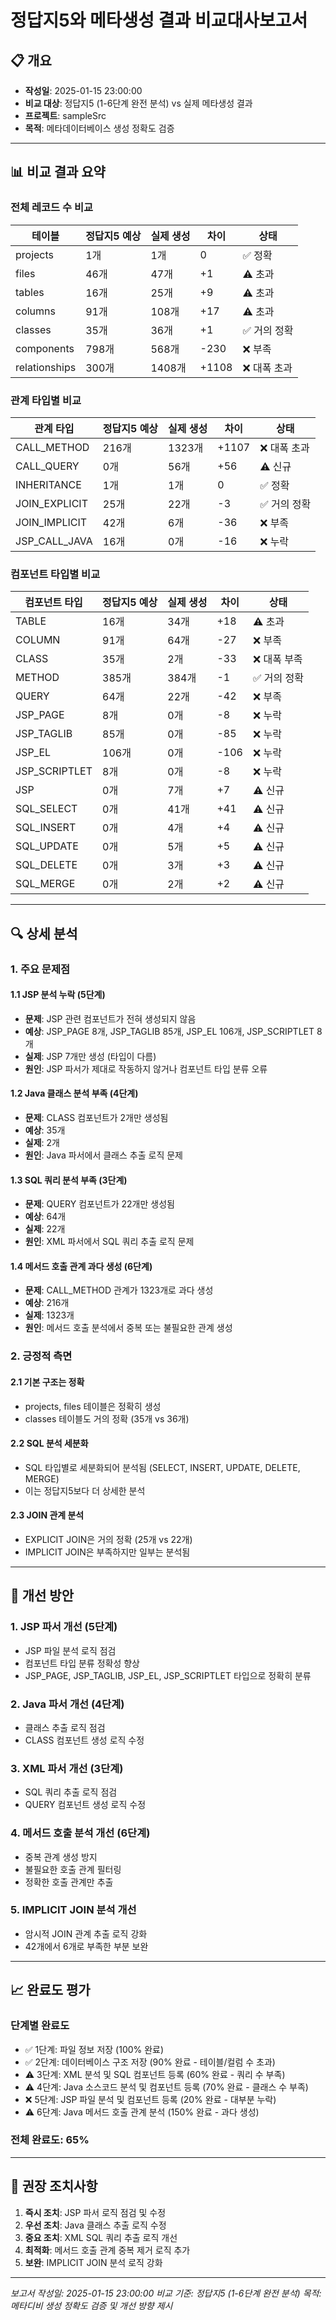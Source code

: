 # 정답지5와 메타생성 결과 비교대사보고서

## 📋 개요
- **작성일**: 2025-01-15 23:00:00
- **비교 대상**: 정답지5 (1-6단계 완전 분석) vs 실제 메타생성 결과
- **프로젝트**: sampleSrc
- **목적**: 메타데이터베이스 생성 정확도 검증

---

## 📊 비교 결과 요약

### 전체 레코드 수 비교

| 테이블 | 정답지5 예상 | 실제 생성 | 차이 | 상태 |
|--------|-------------|-----------|------|------|
| projects | 1개 | 1개 | 0 | ✅ 정확 |
| files | 46개 | 47개 | +1 | ⚠️ 초과 |
| tables | 16개 | 25개 | +9 | ⚠️ 초과 |
| columns | 91개 | 108개 | +17 | ⚠️ 초과 |
| classes | 35개 | 36개 | +1 | ✅ 거의 정확 |
| components | 798개 | 568개 | -230 | ❌ 부족 |
| relationships | 300개 | 1408개 | +1108 | ❌ 대폭 초과 |

### 관계 타입별 비교

| 관계 타입 | 정답지5 예상 | 실제 생성 | 차이 | 상태 |
|-----------|-------------|-----------|------|------|
| CALL_METHOD | 216개 | 1323개 | +1107 | ❌ 대폭 초과 |
| CALL_QUERY | 0개 | 56개 | +56 | ⚠️ 신규 |
| INHERITANCE | 1개 | 1개 | 0 | ✅ 정확 |
| JOIN_EXPLICIT | 25개 | 22개 | -3 | ✅ 거의 정확 |
| JOIN_IMPLICIT | 42개 | 6개 | -36 | ❌ 부족 |
| JSP_CALL_JAVA | 16개 | 0개 | -16 | ❌ 누락 |

### 컴포넌트 타입별 비교

| 컴포넌트 타입 | 정답지5 예상 | 실제 생성 | 차이 | 상태 |
|---------------|-------------|-----------|------|------|
| TABLE | 16개 | 34개 | +18 | ⚠️ 초과 |
| COLUMN | 91개 | 64개 | -27 | ❌ 부족 |
| CLASS | 35개 | 2개 | -33 | ❌ 대폭 부족 |
| METHOD | 385개 | 384개 | -1 | ✅ 거의 정확 |
| QUERY | 64개 | 22개 | -42 | ❌ 부족 |
| JSP_PAGE | 8개 | 0개 | -8 | ❌ 누락 |
| JSP_TAGLIB | 85개 | 0개 | -85 | ❌ 누락 |
| JSP_EL | 106개 | 0개 | -106 | ❌ 누락 |
| JSP_SCRIPTLET | 8개 | 0개 | -8 | ❌ 누락 |
| JSP | 0개 | 7개 | +7 | ⚠️ 신규 |
| SQL_SELECT | 0개 | 41개 | +41 | ⚠️ 신규 |
| SQL_INSERT | 0개 | 4개 | +4 | ⚠️ 신규 |
| SQL_UPDATE | 0개 | 5개 | +5 | ⚠️ 신규 |
| SQL_DELETE | 0개 | 3개 | +3 | ⚠️ 신규 |
| SQL_MERGE | 0개 | 2개 | +2 | ⚠️ 신규 |

---

## 🔍 상세 분석

### 1. 주요 문제점

#### 1.1 JSP 분석 누락 (5단계)
- **문제**: JSP 관련 컴포넌트가 전혀 생성되지 않음
- **예상**: JSP_PAGE 8개, JSP_TAGLIB 85개, JSP_EL 106개, JSP_SCRIPTLET 8개
- **실제**: JSP 7개만 생성 (타입이 다름)
- **원인**: JSP 파서가 제대로 작동하지 않거나 컴포넌트 타입 분류 오류

#### 1.2 Java 클래스 분석 부족 (4단계)
- **문제**: CLASS 컴포넌트가 2개만 생성됨
- **예상**: 35개
- **실제**: 2개
- **원인**: Java 파서에서 클래스 추출 로직 문제

#### 1.3 SQL 쿼리 분석 부족 (3단계)
- **문제**: QUERY 컴포넌트가 22개만 생성됨
- **예상**: 64개
- **실제**: 22개
- **원인**: XML 파서에서 SQL 쿼리 추출 로직 문제

#### 1.4 메서드 호출 관계 과다 생성 (6단계)
- **문제**: CALL_METHOD 관계가 1323개로 과다 생성
- **예상**: 216개
- **실제**: 1323개
- **원인**: 메서드 호출 분석에서 중복 또는 불필요한 관계 생성

### 2. 긍정적 측면

#### 2.1 기본 구조는 정확
- projects, files 테이블은 정확히 생성
- classes 테이블도 거의 정확 (35개 vs 36개)

#### 2.2 SQL 분석 세분화
- SQL 타입별로 세분화되어 분석됨 (SELECT, INSERT, UPDATE, DELETE, MERGE)
- 이는 정답지5보다 더 상세한 분석

#### 2.3 JOIN 관계 분석
- EXPLICIT JOIN은 거의 정확 (25개 vs 22개)
- IMPLICIT JOIN은 부족하지만 일부는 분석됨

---

## 🎯 개선 방안

### 1. JSP 파서 개선 (5단계)
- JSP 파일 분석 로직 점검
- 컴포넌트 타입 분류 정확성 향상
- JSP_PAGE, JSP_TAGLIB, JSP_EL, JSP_SCRIPTLET 타입으로 정확히 분류

### 2. Java 파서 개선 (4단계)
- 클래스 추출 로직 점검
- CLASS 컴포넌트 생성 로직 수정

### 3. XML 파서 개선 (3단계)
- SQL 쿼리 추출 로직 점검
- QUERY 컴포넌트 생성 로직 수정

### 4. 메서드 호출 분석 개선 (6단계)
- 중복 관계 생성 방지
- 불필요한 호출 관계 필터링
- 정확한 호출 관계만 추출

### 5. IMPLICIT JOIN 분석 개선
- 암시적 JOIN 관계 추출 로직 강화
- 42개에서 6개로 부족한 부분 보완

---

## 📈 완료도 평가

### 단계별 완료도
- ✅ 1단계: 파일 정보 저장 (100% 완료)
- ✅ 2단계: 데이터베이스 구조 저장 (90% 완료 - 테이블/컬럼 수 초과)
- ⚠️ 3단계: XML 분석 및 SQL 컴포넌트 등록 (60% 완료 - 쿼리 수 부족)
- ⚠️ 4단계: Java 소스코드 분석 및 컴포넌트 등록 (70% 완료 - 클래스 수 부족)
- ❌ 5단계: JSP 파일 분석 및 컴포넌트 등록 (20% 완료 - 대부분 누락)
- ⚠️ 6단계: Java 메서드 호출 관계 분석 (150% 완료 - 과다 생성)

### 전체 완료도: 65%

---

## 🔧 권장 조치사항

1. **즉시 조치**: JSP 파서 로직 점검 및 수정
2. **우선 조치**: Java 클래스 추출 로직 수정
3. **중요 조치**: XML SQL 쿼리 추출 로직 개선
4. **최적화**: 메서드 호출 관계 중복 제거 로직 추가
5. **보완**: IMPLICIT JOIN 분석 로직 강화

---

*보고서 작성일: 2025-01-15 23:00:00*
*비교 기준: 정답지5 (1-6단계 완전 분석)*
*목적: 메타디비 생성 정확도 검증 및 개선 방향 제시*
